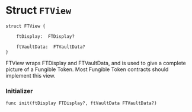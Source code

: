 # Struct `FTView`

```cadence
struct FTView {

    ftDisplay:  FTDisplay?

    ftVaultData:  FTVaultData?
}
```

FTView wraps FTDisplay and FTVaultData, and is used to give a complete
picture of a Fungible Token. Most Fungible Token contracts should
implement this view.

### Initializer

```cadence
func init(ftDisplay FTDisplay?, ftVaultData FTVaultData?)
```


